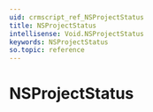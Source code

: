 ```yaml
---
uid: crmscript_ref_NSProjectStatus
title: NSProjectStatus
intellisense: Void.NSProjectStatus
keywords: NSProjectStatus
so.topic: reference
---
```


# NSProjectStatus
